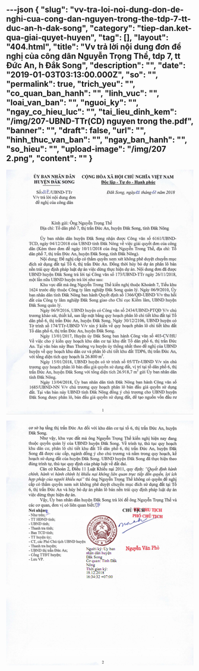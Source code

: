 ---json
{
    "slug": "vv-tra-loi-noi-dung-don-de-nghi-cua-cong-dan-nguyen-trong-the-tdp-7-tt-duc-an-h-dak-song",
    "category": "tiep-dan.ket-qua-giai-quyet-huyen",
    "tag": [],
    "layout": "404.html",
    "title": "Vv trả lời nội dung đơn đề nghị của công dân Nguyễn Trọng Thể, tdp 7, tt Đức An, h Đắk Song",
    "description": "",
    "date": "2019-01-03T03:13:00.000Z",
    "so": "",
    "permalink": true,
    "trich_yeu": "",
    "co_quan_ban_hanh": "",
    "linh_vuc": "",
    "loai_van_ban": "",
    "nguoi_ky": "",
    "ngay_co_hieu_luc": "",
    "tai_lieu_dinh_kem": "/img/207-UBND-TTr(CD) nguyen trong the.pdf",
    "banner": "",
    "draft": false,
    "url": "",
    "hinh_thuc_van_ban": "",
    "ngay_ban_hanh": "",
    "so_hieu": "",
    "upload-image": "/img/207 2.png",
    "__content__": ""
}
---
<p><img alt="" src="/img/207 1.png" /></p>

<p><img alt="" src="/img/207 2.png" /></p>